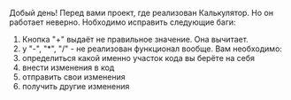 Добый день! Перед вами проект, где реализован Калькулятор. Но он работает неверно. Нобходимо исправить следующие баги:
1. Кнопка "+" выдаёт не правильное значение. Она вычитает.
2. у "-", "*", "/" - не реализован функционал вообще.
Вам необходимо:
1. определиться какой именно участок кода вы берёте на себя
2. внести изменения в код
3. отправить свои изменения
4. получить другие изменения